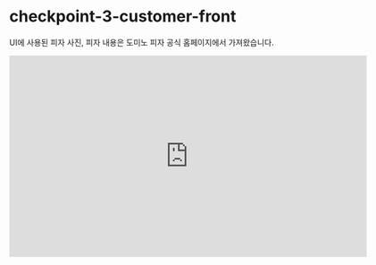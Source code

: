 # checkpoint-3-customer-front

UI에 사용된 피자 사진, 피자 내용은 도미노 피자 공식 홈페이지에서 가져왔습니다.

<iframe width="640" height="360" src="https://www.youtube.com/watch?v=WDqmtIZ8TGc" frameborder="0" gesture="media" allowfullscreen=""></iframe>
